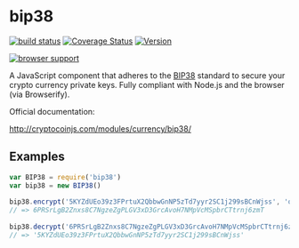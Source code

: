bip38
=====

[![build status](https://secure.travis-ci.org/cryptocoinjs/bip38.png)](http://travis-ci.org/cryptocoinjs/bip38)
[![Coverage Status](https://img.shields.io/coveralls/cryptocoinjs/bip38.svg)](https://coveralls.io/r/cryptocoinjs/bip38)
[![Version](http://img.shields.io/npm/v/bip38.svg)](https://www.npmjs.org/package/bip38)

[![browser support](https://ci.testling.com/cryptocoinjs/bip38.png)](https://ci.testling.com/cryptocoinjs/bip38)

A JavaScript component that adheres to the [BIP38](https://github.com/bitcoin/bips/blob/master/bip-0038.mediawiki) standard to secure your crypto currency private keys. Fully compliant with Node.js and the browser (via Browserify).

Official documentation:

http://cryptocoinjs.com/modules/currency/bip38/


## Examples

```javascript
var BIP38 = require('bip38')
var bip38 = new BIP38()
  
bip38.encrypt('5KYZdUEo39z3FPrtuX2QbbwGnNP5zTd7yyr2SC1j299sBCnWjss', 'qwerty', '1HZwkjkeaoZfTSaJxDw6aKkxp45agDiEzN')
// => 6PRSrLgB2Znxs8C7NgzeZgPLGV3xD3GrcAvoH7NMpVcMSpbrCTtrnj6zmT
  
bip38.decrypt('6PRSrLgB2Znxs8C7NgzeZgPLGV3xD3GrcAvoH7NMpVcMSpbrCTtrnj6zmT', 'qwerty')
// => '5KYZdUEo39z3FPrtuX2QbbwGnNP5zTd7yyr2SC1j299sBCnWjss'
```

